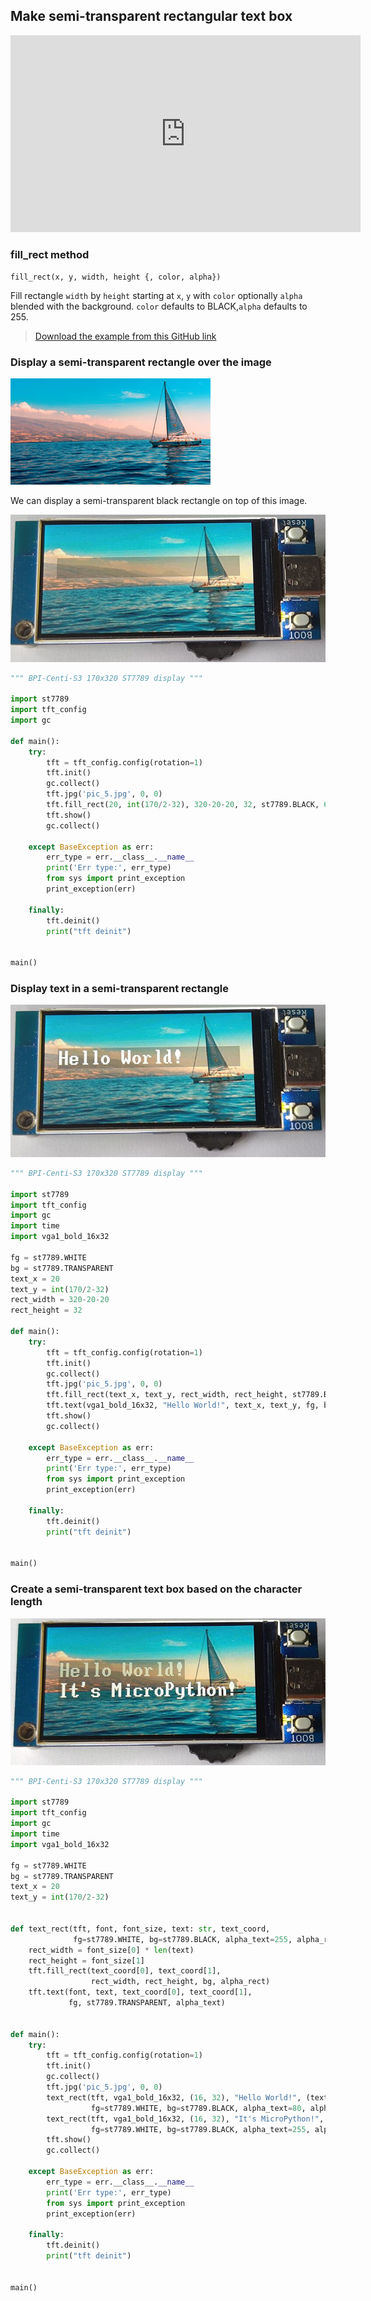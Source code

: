 ## Make semi-transparent rectangular text box

<iframe width="560" height="315" src="https://www.youtube.com/embed/qnfZCrlbGss?si=LhywE4zOzX0QtQoT" title="YouTube video player" frameborder="0" allow="accelerometer; autoplay; clipboard-write; encrypted-media; gyroscope; picture-in-picture; web-share" allowfullscreen></iframe>

### fill_rect method
`fill_rect(x, y, width, height {, color, alpha})`

Fill rectangle `width` by `height` starting at `x`, `y` with `color` optionally `alpha` blended with the background. `color` defaults to BLACK,`alpha` defaults to 255.

> [Download the example from this GitHub link](https://github.com/BPI-STEAM/BPI-Centi-S3-Doc/tree/main/micropython_example/05_semi-transparent_rectangular_text_box)

### Display a semi-transparent rectangle over the image

![](../assets/images/pic_5.jpg)

We can display a semi-transparent black rectangle on top of this image.

![](../assets/images/semi-transparent_rectangular_text_box_1.jpg)

```py
""" BPI-Centi-S3 170x320 ST7789 display """

import st7789
import tft_config
import gc

def main():
    try:
        tft = tft_config.config(rotation=1)
        tft.init()
        gc.collect()
        tft.jpg('pic_5.jpg', 0, 0)
        tft.fill_rect(20, int(170/2-32), 320-20-20, 32, st7789.BLACK, 60)
        tft.show()
        gc.collect()

    except BaseException as err:
        err_type = err.__class__.__name__
        print('Err type:', err_type)
        from sys import print_exception
        print_exception(err)

    finally:
        tft.deinit()
        print("tft deinit")


main()
```

### Display text in a semi-transparent rectangle

![](../assets/images/semi-transparent_rectangular_text_box_2.jpg)

```py
""" BPI-Centi-S3 170x320 ST7789 display """

import st7789
import tft_config
import gc
import time
import vga1_bold_16x32

fg = st7789.WHITE
bg = st7789.TRANSPARENT
text_x = 20
text_y = int(170/2-32)
rect_width = 320-20-20
rect_height = 32

def main():
    try:
        tft = tft_config.config(rotation=1)
        tft.init()
        gc.collect()
        tft.jpg('pic_5.jpg', 0, 0)
        tft.fill_rect(text_x, text_y, rect_width, rect_height, st7789.BLACK, 60)
        tft.text(vga1_bold_16x32, "Hello World!", text_x, text_y, fg, bg, 255)
        tft.show()
        gc.collect()

    except BaseException as err:
        err_type = err.__class__.__name__
        print('Err type:', err_type)
        from sys import print_exception
        print_exception(err)

    finally:
        tft.deinit()
        print("tft deinit")


main()

```

### Create a semi-transparent text box based on the character length

![](../assets/images/semi-transparent_rectangular_text_box_3.jpg)

```py
""" BPI-Centi-S3 170x320 ST7789 display """

import st7789
import tft_config
import gc
import time
import vga1_bold_16x32

fg = st7789.WHITE
bg = st7789.TRANSPARENT
text_x = 20
text_y = int(170/2-32)


def text_rect(tft, font, font_size, text: str, text_coord,
              fg=st7789.WHITE, bg=st7789.BLACK, alpha_text=255, alpha_rect=255):
    rect_width = font_size[0] * len(text)
    rect_height = font_size[1]
    tft.fill_rect(text_coord[0], text_coord[1],
                  rect_width, rect_height, bg, alpha_rect)
    tft.text(font, text, text_coord[0], text_coord[1],
             fg, st7789.TRANSPARENT, alpha_text)


def main():
    try:
        tft = tft_config.config(rotation=1)
        tft.init()
        gc.collect()
        tft.jpg('pic_5.jpg', 0, 0)
        text_rect(tft, vga1_bold_16x32, (16, 32), "Hello World!", (text_x, text_y),
                  fg=st7789.WHITE, bg=st7789.BLACK, alpha_text=80, alpha_rect=60)
        text_rect(tft, vga1_bold_16x32, (16, 32), "It's MicroPython!", (text_x, text_y+32),
                  fg=st7789.WHITE, bg=st7789.BLACK, alpha_text=255, alpha_rect=60)
        tft.show()
        gc.collect()

    except BaseException as err:
        err_type = err.__class__.__name__
        print('Err type:', err_type)
        from sys import print_exception
        print_exception(err)

    finally:
        tft.deinit()
        print("tft deinit")


main()

```
